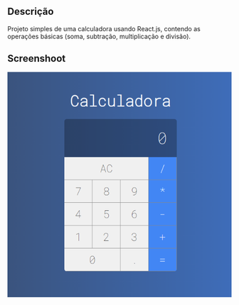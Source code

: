 ## Descrição

Projeto simples de uma calculadora usando React.js, contendo as operações básicas (soma, subtração, multiplicação e divisão).

## Screenshoot

<img src="https://github.com/higorrfa/calculadora-react/blob/main/idea/screenshoot.png">
